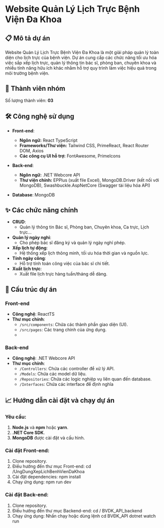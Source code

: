 # Website Quản Lý Lịch Trực Bệnh Viện Đa Khoa

## 📋 Mô tả dự án
Website Quản Lý Lịch Trực Bệnh Viện Đa Khoa là một giải pháp quản lý toàn diện cho lịch trực của bệnh viện. Dự án cung cấp các chức năng tối ưu hóa việc sắp xếp lịch trực, quản lý thông tin bác sĩ, phòng ban, chuyên khoa và nhiều tính năng hữu ích khác nhằm hỗ trợ quy trình làm việc hiệu quả trong môi trường bệnh viện.

## 👥 Thành viên nhóm
Số lượng thành viên: **03**

## 🛠 Công nghệ sử dụng
- **Front-end**:  
  - **Ngôn ngữ:** React TypeScript  
  - **Frameworks/Thư viện:** Tailwind CSS, PrimeReact, React Router DOM, Axios  
  - **Các công cụ UI hỗ trợ:** FontAwesome, PrimeIcons  

- **Back-end**:  
  - **Ngôn ngữ:** .NET Webcore API  
  - **Thư viện chính:** EPPlus (xuất file Excel), MongoDB.Driver (kết nối với MongoDB), Swashbuckle.AspNetCore (Swagger tài liệu hóa API)  

- **Database**: MongoDB  

## ✨ Các chức năng chính
- **CRUD**:
  - Quản lý thông tin Bác sĩ, Phòng ban, Chuyên khoa, Ca trực, Lịch trực...
- **Quản lý ngày nghỉ**:
  - Cho phép bác sĩ đăng ký và quản lý ngày nghỉ phép.
- **Xếp lịch tự động**:
  - Hệ thống xếp lịch thông minh, tối ưu hóa thời gian và nguồn lực.
- **Tính ngày công**:
  - Hỗ trợ tính toán công việc của bác sĩ chi tiết.
- **Xuất lịch trực**:
  - Xuất file lịch trực hàng tuần/tháng dễ dàng.

## 📂 Cấu trúc dự án
### **Front-end**
- **Công nghệ**: ReactTS
- **Thư mục chính**:
  - `/src/components`: Chứa các thành phần giao diện (UI).
  - `/src/pages`: Các trang chính của ứng dụng.
  - 
### **Back-end**
- **Công nghệ**: .NET Webcore API
- **Thư mục chính**:
  - `/Controllers`: Chứa các controller để xử lý API.
  - `/Models`: Chứa các model dữ liệu.
  - `/Repositories`: Chứa các logic nghiệp vụ liên quan đến database.
  - `/Interfaces`: Chứa các interface để định nghĩa

## 📈 Hướng dẫn cài đặt và chạy dự án
### Yêu cầu:
1. **Node.js** và **npm** hoặc **yarn**.
2. **.NET Core SDK**.
3. **MongoDB** được cài đặt và cấu hình.

### Cài đặt Front-end:
1. Clone repository.
2. Điều hướng đến thư mục Front-end:
   cd /UngDungXepLichBenhVienDaKhoa
3. Cài đặt dependencies:
  npm install
4. Chạy ứng dụng:
  npm run dev

### Cài đặt Back-end:
1. Clone repository.
2. Điều hướng đến thư mục Backend-end:
   cd / BVDK_API_backend
3. Chạy ứng dụng:
  Nhấn chạy hoặc dùng lệnh
    cd BVĐK_API
    dotnet watch run

